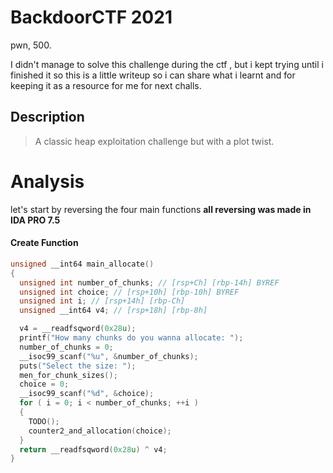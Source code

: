 # BackdoorCTF 2021
pwn, 500.

I didn't manage to solve this challenge during the ctf , but i kept trying until i finished it so this is a little writeup so i can share what i learnt and for keeping it as a resource for me for next challs.
## Description
> A classic heap exploitation challenge but with a plot twist.

# Analysis
let's start by reversing the four main functions
**all reversing was made in IDA PRO 7.5**
#### Create Function
```C
unsigned __int64 main_allocate()
{
  unsigned int number_of_chunks; // [rsp+Ch] [rbp-14h] BYREF
  unsigned int choice; // [rsp+10h] [rbp-10h] BYREF
  unsigned int i; // [rsp+14h] [rbp-Ch]
  unsigned __int64 v4; // [rsp+18h] [rbp-8h]

  v4 = __readfsqword(0x28u);
  printf("How many chunks do you wanna allocate: ");
  number_of_chunks = 0;
  __isoc99_scanf("%u", &number_of_chunks);
  puts("Select the size: ");
  men_for_chunk_sizes();
  choice = 0;
  __isoc99_scanf("%d", &choice);
  for ( i = 0; i < number_of_chunks; ++i )
  {
    TODO();
    counter2_and_allocation(choice);
  }
  return __readfsqword(0x28u) ^ v4;
}
```

